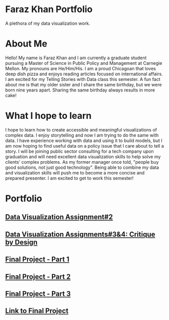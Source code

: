 # Faraz Khan Portfolio
A plethora of my data visualization work.

# About Me
Hello! My name is Faraz Khan and I am currently a graduate student pursuing a Master of Science in Public Policy and Management at Carnegie Mellon. My pronouns are He/Him/His. I am a proud Chicagoan that loves deep dish pizza and enjoys reading articles focused on international affairs. I am excited for my Telling Stories with Data class this semester. A fun fact about me is that my older sister and I share the same birthday, but we were born nine years apart. Sharing the same birthday always results in more cake!

# What I hope to learn
I hope to learn how to create accessible and meaningful visualizations of complex data. I enjoy storytelling and now I am trying to do the same with data. I have experience working with data and using it to build models, but I am now hoping to find useful data on a policy issue that I care about to tell a story. I will be joining public sector consulting for a tech company upon graduation and will need excellent data visualization skills to help solve my clients' complex problems. As my former manager once told, "people buy good solutions, not just good technology". Being able to combine my data and visualization skills will push me to become a more concise and prepared presenter. I am excited to get to work this semester!

# Portfolio

## [Data Visualization Assignment#2](https://khanfh16.github.io/KhanPortfolio/dataviz2.html)
## [Data Visualization Assignments#3&4: Critique by Design](https://khanfh16.github.io/KhanPortfolio/dataviz3.html)
## [Final Project - Part 1](https://khanfh16.github.io/KhanPortfolio/FinalProjectPart1.html)
## [Final Project - Part 2](https://khanfh16.github.io/KhanPortfolio/FinalProjectPart2.html)
## [Final Project - Part 3](https://khanfh16.github.io/KhanPortfolio/FinalProjectPart3.html)
## [Link to Final Project](https://carnegiemellon.shorthandstories.com/---chicago-s-fastly-gentrifying-neighborhoods---/index.html)

